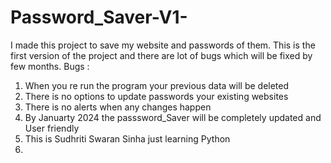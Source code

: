 # Password_Saver-V1-

I made this project to save my website and passwords of them.
This is the first version of the project and there are lot of bugs which will be fixed by few months.
Bugs :
1. When you re run the program your previous data will be deleted
2. There is no options to update passwords your existing websites
3. There is no alerts when any changes happen
4. By Januarty 2024 the passsword_Saver will be completely updated and User friendly
5. This is Sudhriti Swaran Sinha just learning Python
6. 

